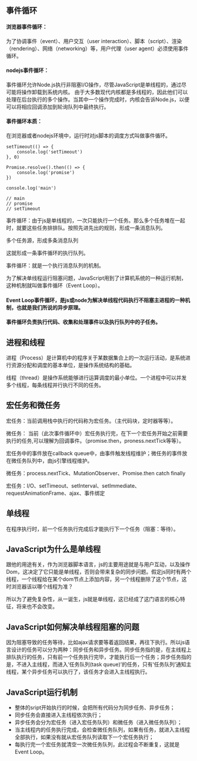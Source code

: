 事件循环
---
#### 浏览器事件循环：
为了协调事件（event）、用户交互（user interaction）、脚本（script）、渲染（rendering）、网络（networking）等，用户代理（user agent）必须使用事件循环。

#### nodejs事件循环：
事件循环允许Node.js执行非阻塞I/O操作，尽管JavaScript是单线程的，通过尽可能将操作卸载到系统内核。
由于大多数现代内核都是多线程的，因此他们可以处理在后台执行的多个操作。当其中一个操作完成时，内核会告诉Node.js，以便可以将相应回调添加到轮询队列中最终执行。

#### 事件循环本质：
在浏览器或者nodejs环境中，运行时对js脚本的调度方式叫做事件循环。
```
setTimeout(() => {
    console.log('setTimeout')
}, 0)

Promise.resolve().then(() => {
    console.log('promise')
})

console.log('main')

// main
// promise
// setTimeout
```

事件循环：由于js是单线程的，一次只能执行一个任务。那么多个任务堆在一起时，就要这些任务排排队。按照先进先出的规则，形成一条消息队列。

多个任务源，形成多条消息队列

这就形成一条事件循环的执行队列。

事件循环：就是一个执行消息队列的机制。

为了解决单线程运行阻塞问题，JavaScript用到了计算机系统的一种运行机制，这种机制就叫做事件循环（Event Loop）。
#### Event Loop事件循环，是js或node为解决单线程代码执行不阻塞主进程的一种机制，也就是我们所说的异步原理。
#### 事件循环负责执行代码、收集和处理事件以及执行队列中的子任务。

进程和线程
---
进程（Process）是计算机中的程序关于某数据集合上的一次运行活动，是系统进行资源分配和调度的基本单位，是操作系统结构的基础。

线程（thread）是操作系统能够进行运算调度的最小单位。一个进程中可以并发多个线程，每条线程并行执行不同的任务。

宏任务和微任务
---
宏任务：当前调用栈中执行的代码称为宏任务。（主代码块，定时器等等）。

微任务： 当前（此次事件循环中）宏任务执行完，在下一个宏任务开始之前需要执行的任务,可以理解为回调事件。（promise.then，proness.nextTick等等）。

宏任务中的事件放在callback queue中，由事件触发线程维护；微任务的事件放在微任务队列中，由js引擎线程维护。

微任务：process.nextTick、MutationObserver、Promise.then catch finally

宏任务：I/O、setTimeout、setInterval、setImmediate、requestAnimationFrame、ajax、事件绑定

单线程
---
在程序执行时，前一个任务执行完成后才能执行下一个任务（阻塞：等待）。

JavaScript为什么是单线程
---
跟他的用途有关，作为浏览器脚本语言，js的主要用途就是与用户互动，以及操作Dom，这决定了它只能是单线程，否则会带来复杂的同步问题。假定js同时有两个线程，一个线程给在某个dom节点上添加内容，另一个线程删除了这个节点，这时浏览器该以哪个线程为准？

所以为了避免复杂性，从一诞生，js就是单线程，这已经成了这门语言的核心特征，将来也不会改变。

JavaScript如何解决单线程阻塞的问题
---
因为阻塞导致的任务等待，比如ajax请求要等着返回结果，再往下执行。所以js语言设计的任务可以分为两种：同步任务和异步任务。同步任务指的是，在主线程上排队执行的任务，只有前一个任务执行完毕，才能执行后一个任务；异步任务指的是，不进入主线程，而进入‘任务队列(task queue)’的任务，只有‘任务队列’通知主线程，某个异步任务可以执行了，该任务才会进入主线程执行。

JavaScript运行机制
---
- 整体的sript开始执行的时候，会把所有代码分为同步任务、异步任务；
- 同步任务会直接进入主线程依次执行；
- 异步任务会分为宏任务（进入宏任务队列）和微任务（进入微任务队列）；
- 当主线程内的任务执行完成，会检查微任务队列，如果有任务，就进入主线程全部执行，如果没有就从宏任务队列读取下一个宏任务执行；
- 每执行完一个宏任务就清空一次微任务队列，此过程会不断重复，这就是Event Loop。